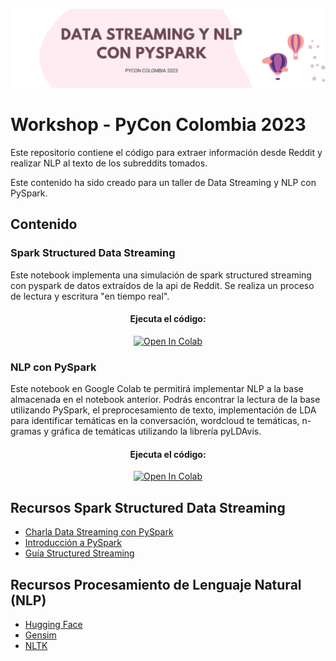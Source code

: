 ![banner](assets/banner.png)

# Workshop - PyCon Colombia 2023

Este repositorio contiene el código para extraer información desde Reddit y realizar NLP al texto de los subreddits tomados.

Este contenido ha sido creado para un taller de Data Streaming y NLP con PySpark.

## Contenido

### Spark Structured Data Streaming

Este notebook implementa una simulación de spark structured streaming con pyspark de datos extraídos de la api de Reddit. Se realiza un proceso de lectura y escritura "en tiempo real".

<center>
  <h4>Ejecuta el código:</h4>
  <a href="https://colab.research.google.com/drive/1coL9RZ-4ZZIXdetpJYlWXLwZ3-crqa4o?usp=sharing" target="_blank">
    <img width="20%" src="https://colab.research.google.com/assets/colab-badge.svg" alt="Open In Colab"/>
  </a>
</center>

### NLP con PySpark

Este notebook en Google Colab te permitirá implementar NLP a la base almacenada en el notebook anterior. Podrás encontrar la lectura de la base utilizando PySpark, el preprocesamiento de texto, implementación de LDA para identificar temáticas en la conversación, wordcloud te temáticas, n-gramas y gráfica de temáticas utilizando la librería pyLDAvis.

<center>
  <h4>Ejecuta el código:</h4>
  <a href="https://colab.research.google.com/drive/1mSpypyXALUtHjHyenKokh9lB30arJ6LW?usp=sharing" target="_blank">
    <img width="20%" src="https://colab.research.google.com/assets/colab-badge.svg" alt="Open In Colab"/>
  </a>
</center>

## Recursos Spark Structured Data Streaming
- <a href="http://bit.ly/460pvY7">Charla Data Streaming con PySpark </a>
- <a href="https://bit.ly/43wJts5">Introducción a PySpark </a>
- <a href="https://spark.apache.org/docs/latest/structured-streaming-programming-guide.html">Guía Structured Streaming</a>

## Recursos Procesamiento de Lenguaje Natural (NLP)
- <a href="https://huggingface.co/"> Hugging Face </a>
- <a href="https://pypi.org/project/gensim/"> Gensim </a>
- <a href="https://www.nltk.org/"> NLTK </a>

